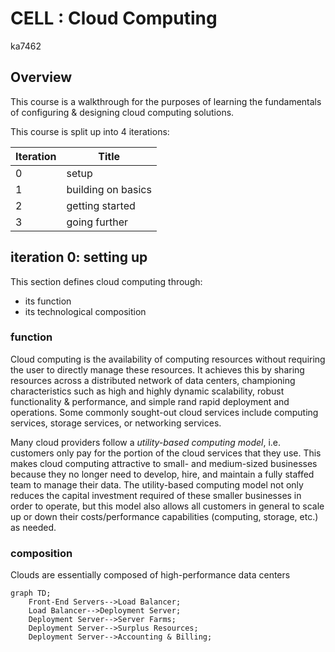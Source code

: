 # CELL : Cloud Computing
ka7462

## Overview

This course is a walkthrough for the purposes of learning the fundamentals of configuring & designing cloud computing solutions.

This course is split up into 4 iterations:

| Iteration |  Title   |
| --------- | -------- |
|     0     | setup    |
|     1     | building on basics   |
|     2     | getting started |
|     3     | going further  |

## iteration 0: setting up

This section defines cloud computing through:
 - its function
 - its technological composition

### function

Cloud computing is the availability of computing resources without requiring the user to directly manage these resources. It achieves this by sharing resources across a distributed network of data centers, championing characteristics such as high and highly dynamic scalability, robust functionality & performance, and simple rand rapid deployment and operations. Some commonly sought-out cloud services include computing services, storage services, or networking services.

Many cloud providers follow a _utility-based computing model_, i.e. customers only pay for the portion of the cloud services that they use. This makes cloud computing attractive to small- and medium-sized businesses because they no longer need to develop, hire, and maintain a fully staffed team to manage their data. The utility-based computing model not only reduces the capital investment required of these smaller businesses in order to operate, but this model also allows all customers in general to scale up or down their costs/performance capabilities (computing, storage, etc.) as needed.

### composition

Clouds are essentially composed of high-performance data centers

```mermaid
graph TD;
    Front-End Servers-->Load Balancer;
    Load Balancer-->Deployment Server;
    Deployment Server-->Server Farms;
    Deployment Server-->Surplus Resources;
    Deployment Server-->Accounting & Billing;
```
    

